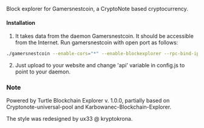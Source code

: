 

Block explorer for Gamersnestcoin, a CryptoNote based cryptocurrency.

#### Installation

1) It takes data from the daemon Gamersnestcoin. It should be accessible from the Internet. Run gamersnestcoin with open port as follows:
```bash
./gamersnestcoin --enable-cors="*" --enable-blockexplorer --rpc-bind-ip=0.0.0.0 --rpc-bind-port=3570
```
2) Just upload to your website and change 'api' variable in config.js to point to your daemon.


### Note

Powered by Turtle Blockchain Explorer v. 1.0.0, partially based on Cryptonote-universal-pool and Karbowanec-Blockchain-Explorer.

The style was redesigned by ux33 @ kryptokrona.

